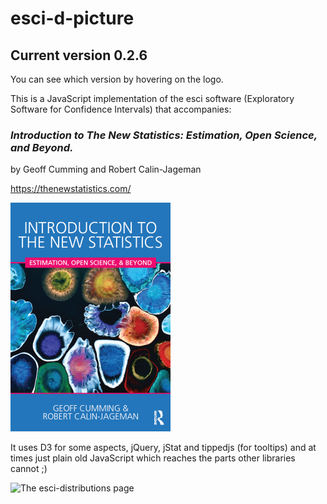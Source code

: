 # esci-d-picture

## Current version 0.2.6

You can see which version by hovering on the logo.


This is a JavaScript implementation of the esci software (Exploratory Software for Confidence Intervals) that accompanies: 

### _Introduction to The New Statistics: Estimation, Open Science, and Beyond._
by Geoff Cumming and Robert Calin-Jageman

https://thenewstatistics.com/


![Introduction to the New Statistics](images/ITNS-the-cover-2-Feb-16.png?raw=true "Introduction to the New Statistics")


It uses D3 for some aspects, jQuery, jStat and tippedjs (for tooltips) and at times just plain old JavaScript which reaches the parts other libraries cannot ;)

![The esci-distributions page](images/esci-distribution-view.png?raw=true "esci-distibutions page")
